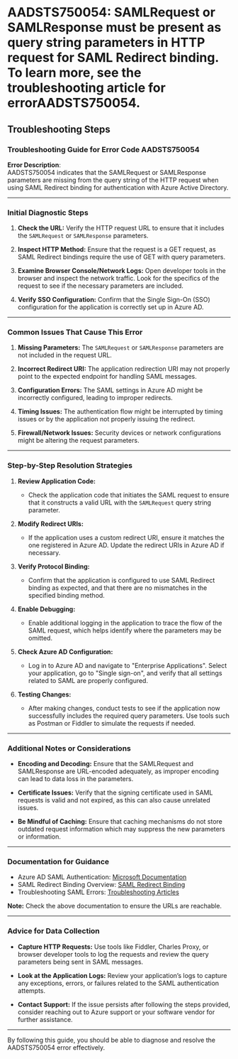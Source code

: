 # AADSTS750054: SAMLRequest or SAMLResponse must be present as query string parameters in HTTP request for SAML Redirect binding. To learn more, see the troubleshooting article for errorAADSTS750054.


## Troubleshooting Steps
### Troubleshooting Guide for Error Code AADSTS750054

**Error Description**:  
AADSTS750054 indicates that the SAMLRequest or SAMLResponse parameters are missing from the query string of the HTTP request when using SAML Redirect binding for authentication with Azure Active Directory. 

---

### Initial Diagnostic Steps

1. **Check the URL:** Verify the HTTP request URL to ensure that it includes the `SAMLRequest` or `SAMLResponse` parameters.
   
2. **Inspect HTTP Method:** Ensure that the request is a GET request, as SAML Redirect bindings require the use of GET with query parameters.

3. **Examine Browser Console/Network Logs:** Open developer tools in the browser and inspect the network traffic. Look for the specifics of the request to see if the necessary parameters are included.

4. **Verify SSO Configuration:** Confirm that the Single Sign-On (SSO) configuration for the application is correctly set up in Azure AD.

---

### Common Issues That Cause This Error

1. **Missing Parameters:** The `SAMLRequest` or `SAMLResponse` parameters are not included in the request URL.

2. **Incorrect Redirect URI:** The application redirection URI may not properly point to the expected endpoint for handling SAML messages.

3. **Configuration Errors:** The SAML settings in Azure AD might be incorrectly configured, leading to improper redirects.

4. **Timing Issues:** The authentication flow might be interrupted by timing issues or by the application not properly issuing the redirect.

5. **Firewall/Network Issues:** Security devices or network configurations might be altering the request parameters.

---

### Step-by-Step Resolution Strategies

1. **Review Application Code:**
   - Check the application code that initiates the SAML request to ensure that it constructs a valid URL with the `SAMLRequest` query string parameter.

2. **Modify Redirect URIs:**
   - If the application uses a custom redirect URI, ensure it matches the one registered in Azure AD. Update the redirect URIs in Azure AD if necessary.

3. **Verify Protocol Binding:**
   - Confirm that the application is configured to use SAML Redirect binding as expected, and that there are no mismatches in the specified binding method.

4. **Enable Debugging:**
   - Enable additional logging in the application to trace the flow of the SAML request, which helps identify where the parameters may be omitted.

5. **Check Azure AD Configuration:**
   - Log in to Azure AD and navigate to "Enterprise Applications". Select your application, go to "Single sign-on", and verify that all settings related to SAML are properly configured.

6. **Testing Changes:**
   - After making changes, conduct tests to see if the application now successfully includes the required query parameters. Use tools such as Postman or Fiddler to simulate the requests if needed.

---

### Additional Notes or Considerations

- **Encoding and Decoding:** Ensure that the SAMLRequest and SAMLResponse are URL-encoded adequately, as improper encoding can lead to data loss in the parameters.
  
- **Certificate Issues:** Verify that the signing certificate used in SAML requests is valid and not expired, as this can also cause unrelated issues.

- **Be Mindful of Caching:** Ensure that caching mechanisms do not store outdated request information which may suppress the new parameters or information.

---

### Documentation for Guidance

- Azure AD SAML Authentication: [Microsoft Documentation](https://docs.microsoft.com/en-us/azure/active-directory/develop/active-directory-saml-protocol)
- SAML Redirect Binding Overview: [SAML Redirect Binding](https://docs.oasis-open.org/security/saml/v2.0/saml-core-2.0-os.pdf)
- Troubleshooting SAML Errors: [Troubleshooting Articles](https://docs.microsoft.com/en-us/azure/active-directory/develop/active-directory-saml-protocol)

**Note:** Check the above documentation to ensure the URLs are reachable.

---

### Advice for Data Collection

- **Capture HTTP Requests:** Use tools like Fiddler, Charles Proxy, or browser developer tools to log the requests and review the query parameters being sent in SAML messages.
  
- **Look at the Application Logs:** Review your application’s logs to capture any exceptions, errors, or failures related to the SAML authentication attempts.

- **Contact Support:** If the issue persists after following the steps provided, consider reaching out to Azure support or your software vendor for further assistance.

---

By following this guide, you should be able to diagnose and resolve the AADSTS750054 error effectively.